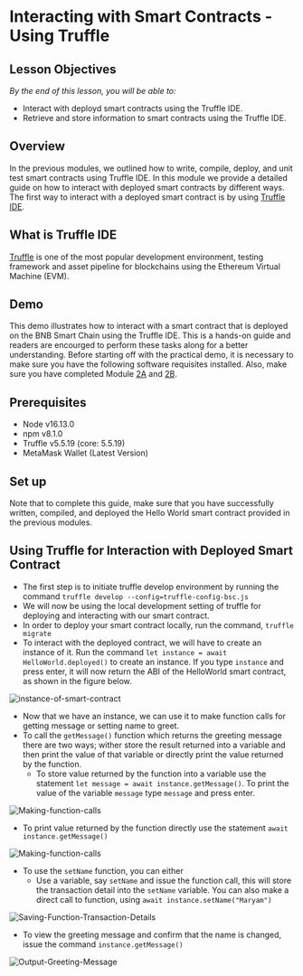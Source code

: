 # Interacting with Smart Contracts - Using Truffle 

## Lesson Objectives 
*By the end of this lesson, you will be able to:*

- Interact with deployd smart contracts using the Truffle IDE.
- Retrieve and store information to smart contracts using the Truffle IDE.

## Overview 
In the previous modules, we outlined how to write, compile, deploy, and unit test smart contracts using Truffle IDE. In this module we provide a detailed guide on how to interact with deployed smart contracts by different ways. The first way to interact with a deployed smart contract is by using [Truffle IDE](https://trufflesuite.com/).

## What is Truffle IDE
[Truffle](https://trufflesuite.com/) is one of the most popular development environment, testing framework and asset pipeline for blockchains using the Ethereum Virtual Machine (EVM).

## Demo 
This demo illustrates how to interact with a smart contract that is deployed on the BNB Smart Chain using the Truffle IDE. This is a hands-on guide and readers are encourged to perform these tasks along for a better understanding. Before starting off with the practical demo, it is necessary to make sure you have the following software requisites installed. Also, make sure you have completed Module [2A](first-smart-contract.md) and [2B](truffle-ide).

## Prerequisites
- Node v16.13.0
- npm v8.1.0
- Truffle v5.5.19 (core: 5.5.19)
- MetaMask Wallet (Latest Version)

## Set up 
Note that to complete this guide, make sure that you have successfully written, compiled, and deployed the Hello World smart contract provided in the previous modules.

## Using Truffle for Interaction with Deployed Smart Contract
- The first step is to initiate truffle develop environment by running the command `truffle develop --config=truffle-config-bsc.js`
- We will now be using the local development setting of truffle for deploying and interacting with our smart contract.
- In order to deploy your smart contract locally, run the command, `truffle migrate`
- To interact with the deployed contract, we will have to create an instance of it. Run the command `let instance = await HelloWorld.deployed()` to create an instance. If you type `instance` and press enter, it will now return the ABI of the HelloWorld smart contract, as shown in the figure below.

![instance-of-smart-contract](/01-instance-of-smart-contract.PNG)

- Now that we have an instance, we can use it to make function calls for getting message or setting name to greet.
- To call the `getMessage()` function which returns the greeting message there are two ways; wither store the result returned into a variable and then print the value of that variable or directly print the value returned by the function.
  - To store value returned by the function into a variable use the statement `let message = await instance.getMessage()`. To print the value of the variable `message` type `message` and press enter.
  
![Making-function-calls](/02-Making-Function-Call.PNG)

  - To print value returned by the function directly use the statement `await instance.getMessage()`

![Making-function-calls](/03-Making-Function-Call.PNG)

- To use the `setName` function, you can either 
  - Use a variable, say `setName` and issue the function call, this will store the transaction detail into the `setName` variable. You can also make a direct call to function, using `await instance.setName("Maryam")`

![Saving-Function-Transaction-Details](/04-Saving-Transction-details.PNG)

- To view the greeting message and confirm that the name is changed, issue the command `instance.getMessage()`

![Output-Greeting-Message](/05-Output-Greeting-Mesage.PNG)